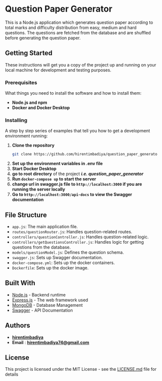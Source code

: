 # Question Paper Generator

This is a Node.js application which generates question paper according to total marks and difficulty distribution from easy, medium and hard questions. The questions are fetched from the database and are shuffled before generating the question paper.

## Getting Started

These instructions will get you a copy of the project up and running on your local machine for development and testing purposes.

### Prerequisites

What things you need to install the software and how to install them:

- **Node.js and npm**
- **Docker and Docker Desktop**

### Installing

A step by step series of examples that tell you how to get a development environment running:

1. **Clone the repository**
    ```bash
    git clone https://github.com/hirentimbadiya/question_paper_generator.git
    ```
2. **Set up the environment variables in .env file**
3. **Start Docker Desktop**
4. **go to root directory** of the project ***i.e. question_paper_generator***
5. **Run `docker-compose up` to start the server**
6. **change url in swagger.js file to `http://localhost:3000` if you are running the server locally**
7. **Go to `http://localhost:3000/api-docs` to view the Swagger documentation**

## File Structure

- `app.js`: The main application file.
- `routes/questionRouter.js`: Handles question-related routes.
- `controllers/questionController.js`: Handles question-related logic.
- `controllers/getQuestionsController.js`: Handles logic for getting questions from the database.
- `models/questionModel.js`: Defines the question schema.
- `swagger.js`: Sets up Swagger documentation.
- `docker-compose.yml`: Sets up the docker containers.
- `Dockerfile`: Sets up the docker image.

## Built With

- [Node.js](https://nodejs.org/en/) - Backend runtime
- [Express.js](https://expressjs.com/) - The web framework used
- [MongoDB](https://www.mongodb.com/) - Database Management
- [Swagger](https://swagger.io/) - API Documentation

## Authors

- [**hirentimbadiya**](https://github.com/hirentimbadiya)
- **Email** : **hirentimbadiya74@gmail.com**

## License

This project is licensed under the MIT License - see the [LICENSE.md](LICENSE.md) file for details